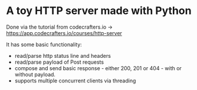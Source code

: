 # A toy HTTP server made with Python
Done via the tutorial from codecrafters.io -> https://app.codecrafters.io/courses/http-server

It has some basic functionality:
* read/parse http status line and headers 
* read/parse payload of Post requests
* compose and send basic response - either 200, 201 or 404 - with or without payload.
* supports multiple concurrent clients via threading 